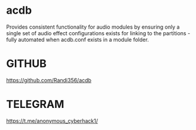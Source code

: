 # acdb
Provides consistent functionality for audio modules by ensuring only a single set of audio effect configurations exists for linking to the partitions - fully automated when acdb.conf exists in a module folder.
# GITHUB
https://github.com/Randi356/acdb
# TELEGRAM
https://t.me/anonymous_cyberhack1/
